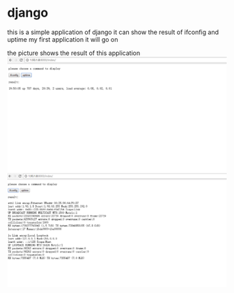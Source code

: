 # django
this is a simple application of django
it can show the result of  ifconfig and uptime
my first application
it will go on

the picture shows the result of this application
![image](https://github.com/276622709/django/blob/master/zhai_form/images/third.png)
![image](https://github.com/276622709/django/blob/master/zhai_form/images/second.png)
